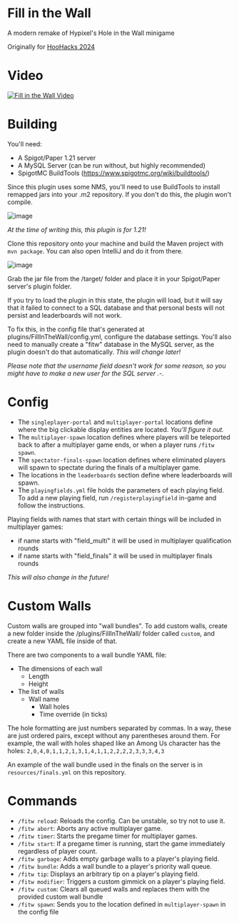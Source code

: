 # Fill in the Wall

A modern remake of Hypixel's Hole in the Wall minigame

Originally for [HooHacks 2024](https://devpost.com/software/hole-in-the-wall-rush)

# Video
[![Fill in the Wall Video](https://img.youtube.com/vi/ARJ5J_cZsdk/0.jpg)](https://www.youtube.com/watch?v=ARJ5J_cZsdk)

# Building
You'll need:
- A Spigot/Paper 1.21 server
- A MySQL Server (can be run without, but highly recommended)
- SpigotMC BuildTools (https://www.spigotmc.org/wiki/buildtools/)

Since this plugin uses some NMS, you'll need to use BuildTools to install remapped jars into your .m2 repository. If you don't do this, the plugin won't compile.

![image](https://github.com/user-attachments/assets/e377c175-10e3-4b2f-a92e-6d18a15e6366)

*At the time of writing this, this plugin is for 1.21!*

Clone this repository onto your machine and build the Maven project with `mvn package`. You can also open IntelliJ and do it from there.

![image](https://github.com/user-attachments/assets/2d49a7e4-8e6e-4fe7-bbd5-9aab6c9a2038)

Grab the jar file from the /target/ folder and place it in your Spigot/Paper server's plugin folder.

If you try to load the plugin in this state, the plugin will load, but it will say that it failed to connect to a SQL database and that personal bests will not persist and leaderboards will not work.

To fix this, in the config file that's generated at plugins/FillInTheWall/config.yml, configure the database settings. You'll also need to manually create a "fitw" database in the MySQL server, as the plugin doesn't do that automatically. *This will change later!*

*Please note that the username field doesn't work for some reason, so you might have to make a new user for the SQL server .-.*

# Config

- The `singleplayer-portal` and `multiplayer-portal` locations define where the big clickable display entities are located. *You'll figure it out.*
- The `multiplayer-spawn` location defines where players will be teleported back to after a multiplayer game ends, or when a player runs `/fitw spawn`.
- The `spectator-finals-spawn` location defines where eliminated players will spawn to spectate during the finals of a multiplayer game.
- The locations in the `leaderboards` section define where leaderboards will spawn.
- The `playingfields.yml` file holds the parameters of each playing field. To add a new playing field, run `/registerplayingfield` in-game and follow the instructions.

Playing fields with names that start with certain things will be included in multiplayer games:
- if name starts with "field_multi" it will be used in multiplayer qualification rounds
- if name starts with "field_finals" it will be used in multiplayer finals rounds

*This will also change in the future!*

# Custom Walls

Custom walls are grouped into "wall bundles". To add custom walls, create a new folder inside the /plugins/FillInTheWall/ folder called `custom`, and create a new YAML file inside of that.

There are two components to a wall bundle YAML file:
- The dimensions of each wall
  - Length
  - Height
- The list of walls
  - Wall name
    - Wall holes
    - Time override (in ticks)

The hole formatting are just numbers separated by commas. In a way, these are just ordered pairs, except without any parentheses around them.
For example, the wall with holes shaped like an Among Us character has the holes: `2,0,4,0,1,1,2,1,3,1,4,1,1,2,2,2,2,3,3,3,4,3`

An example of the wall bundle used in the finals on the server is in `resources/finals.yml` on this repository.

# Commands

- `/fitw reload`: Reloads the config. Can be unstable, so try not to use it.
- `/fitw abort`: Aborts any active multiplayer game.
- `/fitw timer`: Starts the pregame timer for multiplayer games.
- `/fitw start`: If a pregame timer is running, start the game immediately regardless of player count.
- `/fitw garbage`: Adds empty garbage walls to a player's playing field.
- `/fitw bundle`: Adds a wall bundle to a player's priority wall queue.
- `/fitw tip`: Displays an arbitrary tip on a player's playing field.
- `/fitw modifier`: Triggers a custom gimmick on a player's playing field.
- `/fitw custom`: Clears all queued walls and replaces them with the provided custom wall bundle
- `/fitw spawn`: Sends you to the location defined in `multiplayer-spawn` in the config file
